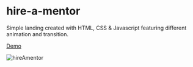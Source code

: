 # hire-a-mentor

Simple landing created with HTML, CSS & Javascript featuring different animation and transition.

[Demo](https://robertodilillo.dev/hire-a-mentor)

![hireAmentor](https://user-images.githubusercontent.com/4103610/185810929-2623d0f2-06b6-4ae5-b8c8-f93678457e8c.gif)
